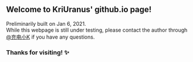 ## Welcome to KriUranus' github.io page!

Preliminarily built on Jan 6, 2021. <br>
While this webpage is still under testing, please contact the author through [@充电小K](https://weibo.com/5890835949/profile) if you have any questions.

### Thanks for visiting! ✨
